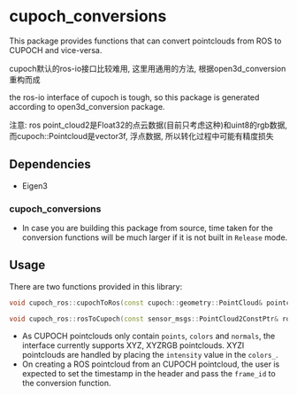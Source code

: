 # cupoch_conversions

This package provides functions that can convert pointclouds from ROS to CUPOCH and vice-versa.

cupoch默认的ros-io接口比较难用, 这里用通用的方法, 根据open3d_conversion重构而成

the ros-io interface of cupoch is tough, so this package is generated according to open3d_conversion package.

注意: ros point_cloud2是Float32的点云数据(目前只考虑这种)和uint8的rgb数据, 而cupoch::Pointcloud是vector3f, 浮点数据, 所以转化过程中可能有精度损失

## Dependencies

* Eigen3
### cupoch_conversions

* In case you are building this package from source, time taken for the conversion functions will be much larger if it is not built in `Release` mode.

## Usage

There are two functions provided in this library:

```cpp
void cupoch_ros::cupochToRos(const cupoch::geometry::PointCloud& pointcloud, sensor_msgs::PointCloud2& ros_pc2, std::string frame_id = "cupoch_pointcloud");

void cupoch_ros::rosToCupoch(const sensor_msgs::PointCloud2ConstPtr& ros_pc2, cupoch::geometry::PointCloud& o3d_pc, bool skip_colors=false);
```

* As CUPOCH pointclouds only contain `points`, `colors` and `normals`, the interface currently supports XYZ, XYZRGB pointclouds. XYZI pointclouds are handled by placing the `intensity` value in the `colors_`.
* On creating a ROS pointcloud from an CUPOCH pointcloud, the user is expected to set the timestamp in the header and pass the `frame_id` to the conversion function.
